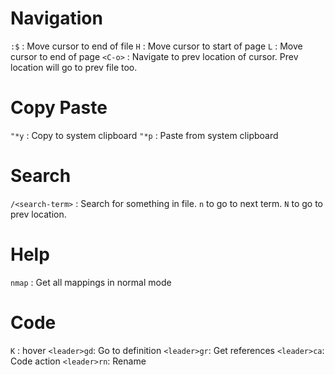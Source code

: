 # Navigation

`:$` : Move cursor to end of file
`H` : Move cursor to start of page
`L` : Move cursor to end of page
`<C-o>` : Navigate to prev location of cursor. Prev location will go to prev file too. 

# Copy Paste
`"*y` : Copy to system clipboard
`"*p` : Paste from system clipboard

# Search
`/<search-term>` : Search for something in file. `n` to go to next term. `N` to go to prev location.

# Help
`nmap` : Get all mappings in normal mode

# Code 
`K` : hover
`<leader>gd`: Go to definition
`<leader>gr`: Get references
`<leader>ca`: Code action
`<leader>rn`: Rename
